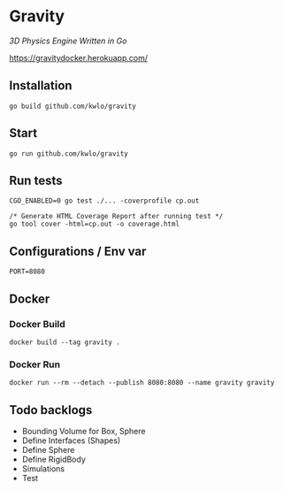# Gravity

*3D Physics Engine Written in Go*

https://gravitydocker.herokuapp.com/

## Installation

```
go build github.com/kwlo/gravity

```

## Start

```
go run github.com/kwlo/gravity
```

## Run tests


```
CGO_ENABLED=0 go test ./... -coverprofile cp.out

/* Generate HTML Coverage Report after running test */
go tool cover -html=cp.out -o coverage.html
```

## Configurations / Env var

```
PORT=8080
```

## Docker


### Docker Build

```
docker build --tag gravity .
```

### Docker Run

```
docker run --rm --detach --publish 8080:8080 --name gravity gravity
```

## Todo backlogs
- Bounding Volume for Box, Sphere
- Define Interfaces (Shapes)
- Define Sphere
- Define RigidBody
- Simulations
- Test
